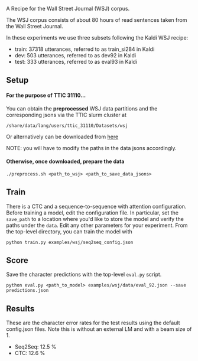 
A Recipe for the Wall Street Journal (WSJ) corpus.

The WSJ corpus consists of about 80 hours of read sentences taken from the Wall
Street Journal. 

In these experiments we use three subsets following the Kaldi WSJ recipe:

- train: 37318 utterances, referred to as train_si284 in Kaldi
- dev: 503 utterances, referred to as dev92 in Kaldi
- test: 333 utterances, referred to as eval93 in Kaldi

## Setup
#### For the purpose of TTIC 31110...
You can obtain the **preprocessed** WSJ data partitions and the corresponding jsons via the TTIC slurm cluster at
```
/share/data/lang/users/ttic_31110/Datasets/wsj
```
Or alternatively can be downloaded from [here](https://forms.gle/EGuaYYW72bzs4KbK8)

NOTE: you will have to modify the paths in the data jsons accordingly.

#### Otherwise, once downloaded, prepare the data
```
./preprocess.sh <path_to_wsj> <path_to_save_data_jsons>
```

## Train 

There is a CTC and a sequence-to-sequence with attention configuration. Before
training a model, edit the configuration file. In particular, set the
`save_path` to a location where you'd like to store the model and verify the 
paths under the `data`. Edit any other
parameters for your experiment. From the top-level directory, you can train the
model with

``` 
python train.py examples/wsj/seq2seq_config.json
```

## Score

Save the character predictions with the top-level `eval.py` script.

```
python eval.py <path_to_model> examples/wsj/data/eval_92.json --save predictions.json
```

## Results

These are the character error rates for the test results using the default config.json files.
Note this is without an external LM and with a beam size of 1. 

- Seq2Seq: 12.5 %
- CTC: 12.6 %
